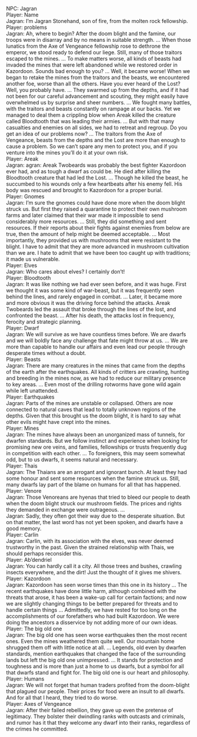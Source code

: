 NPC: Jagran  
Player: Name  
Jagran: I’m Jagran Stonehand, son of fire, from the molten rock fellowship.  
Player: problems  
Jagran: Ah, where to begin? After the doom blight and the famine, our troops were in disarray and by no means in suitable strength. … When those lunatics from the Axe of Vengeance fellowship rose to dethrone the emperor, we stood ready to defend our liege. Still, many of those traitors escaped to the mines. … To make matters worse, all kinds of beasts had invaded the mines that were left abandoned while we restored order in Kazordoon. Sounds bad enough to you? … Well, it became worse! When we began to retake the mines from the traitors and the beasts, we encountered another foe, worse than all the others. Have you ever heard of the Lost? Well, you probably have. … They swarmed up from the depths, and if it had not been for our careful advancement and scouting, they might easily have overwhelmed us by surprise and sheer numbers. … We fought many battles, with the traitors and beasts constantly on rampage at our backs. Yet we managed to deal them a crippling blow when Areak killed the creature called Bloodtooth that was leading their armies. … But with that many casualties and enemies on all sides, we had to retreat and regroup. Do you get an idea of our problems now? … The traitors from the Axe of Vengeance, beasts from the depths and the Lost are more than enough to cause a problem. So we can’t spare any men to protect you, and if you venture into the mines you’ll do it at your own risk.  
Player: Areak  
Jagran: agran: Areak Twobeards was probably the best fighter Kazordoon ever had, and as tough a dwarf as could be. He died after killing the Bloodtooth creature that had led the Lost. … Though he killed the beast, he succumbed to his wounds only a few heartbeats after his enemy fell. His body was rescued and brought to Kazordoon for a proper burial.  
Player: Gnomes  
Jagran: I’m sure the gnomes could have done more when the doom blight struck us. But first they raised a quarantine to protect their own mushroom farms and later claimed that their war made it impossible to send considerably more resources. … Still, they did something and sent resources. If their reports about their fights against enemies from below are true, then the amount of help might be deemed acceptable. … Most importantly, they provided us with mushrooms that were resistant to the blight. I have to admit that they are more advanced in mushroom cultivation than we are. I hate to admit that we have been too caught up with traditions; it made us vulnerable.  
Player: Elves  
Jagran: Who cares about elves? I certainly don’t!  
Player: Bloodtooth  
Jagran: It was like nothing we had ever seen before, and it was huge. First we thought it was some kind of war-beast, but it was frequently seen behind the lines, and rarely engaged in combat. … Later, it became more and more obvious it was the driving force behind the attacks. Areak Twobeards led the assault that broke through the lines of the lost, and confronted the beast. … After his death, the attacks lost in frequency, ferocity and strategic planning.  
Player: Dwarf  
Jagran: We will survive as we have countless times before. We are dwarfs and we will boldly face any challenge that fate might throw at us. … We are more than capable to handle our affairs and even lead our people through desperate times without a doubt.  
Player: Beasts  
Jagran: There are many creatures in the mines that came from the depths of the earth after the earthquakes. All kinds of critters are crawling, hunting and breeding in the mines now, as we had to reduce our military presence to key areas. … Even most of the drilling rotworms have gone wild again while left unattended.  
Player: Earthquakes  
Jagran: Parts of the mines are unstable or collapsed. Others are now connected to natural caves that lead to totally unknown regions of the depths. Given that this brought us the doom blight, it is hard to say what other evils might have crept into the mines.  
Player: Mines  
Jagran: The mines have always been an unorganized mass of tunnels, for dwarfen standards. But we follow instinct and experience when looking for promising new ore veins, and families, fellowships or trusts frequently dug in competition with each other. … To foreigners, this may seem somewhat odd, but to us dwarfs, it seems natural and necessary.  
Player: Thais  
Jagran: The Thaians are an arrogant and ignorant bunch. At least they had some honour and sent some resources when the famine struck us. Still, many dwarfs lay part of the blame on humans for all that has happened.  
Player: Venore  
Jagran: Those Venoreans are hyenas that tried to bleed our people to death when the doom blight struck our mushroom fields. The prices and rights they demanded in exchange were outrageous. …  
Jagran: Sadly, they often got their way due to the desperate situation. But on that matter, the last word has not yet been spoken, and dwarfs have a good memory.  
Player: Carlin  
Jagran: Carlin, with its association with the elves, was never deemed trustworthy in the past. Given the strained relationship with Thais, we should perhaps reconsider this.  
Player: Ab’dendriel  
Jagran: You can hardly call it a city. All those trees and bushes, crawling insects everywhere, and the dirt! Just the thought of it gives me shivers.  
Player: Kazordoon  
Jagran: Kazordoon has seen worse times than this one in its history … The recent earthquakes have done little harm, although combined with the threats that arose, it has been a wake-up call for certain factions; and now we are slightly changing things to be better prepared for threats and to handle certain things … Admittedly, we have rested for too long on the accomplishments of our forefathers who had built Kazordoon. We were doing the ancestors a disservice by not adding more of our own ideas.  
Player: The big old one  
Jagran: The big old one has seen worse earthquakes then the most recent ones. Even the mines weathered them quite well. Our mountain home shrugged them off with little notice at all. … Legends, old even by dwarfen standards, mention earthquakes that changed the face of the surrounding lands but left the big old one unimpressed. … It stands for protection and toughness and is more than just a home to us dwarfs, but a symbol for all that dwarfs stand and fight for. The big old one is our heart and philosophy.  
Player: Humans  
Jagran: We will not forget that human traders profited from the doom-blight that plagued our people. Their prices for food were an insult to all dwarfs. And for all that I heard, they tried to do worse.  
Player: Axes of Vengeance  
Jagran: After their failed rebellion, they gave up even the pretense of legitimacy. They bolster their dwindling ranks with outcasts and criminals, and rumor has it that they welcome any dwarf into their ranks, regardless of the crimes he committed.  
